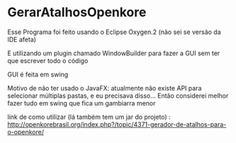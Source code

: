 # GerarAtalhosOpenkore

Esse Programa foi feito usando o Eclipse Oxygen.2 (não sei se versão da IDE afeta)

E utilizando um plugin chamado WindowBuilder para fazer a GUI sem ter que escrever todo o código

GUI é feita em swing

Motivo de não ter usado o JavaFX: atualmente não existe API para selecionar múltiplas pastas, e eu precisava disso... Então considerei melhor fazer tudo em swing que fica um gambiarra menor

link de como utilizar (lá também tem um jar do projeto) :
http://openkorebrasil.org/index.php?/topic/4371-gerador-de-atalhos-para-o-openkore/

